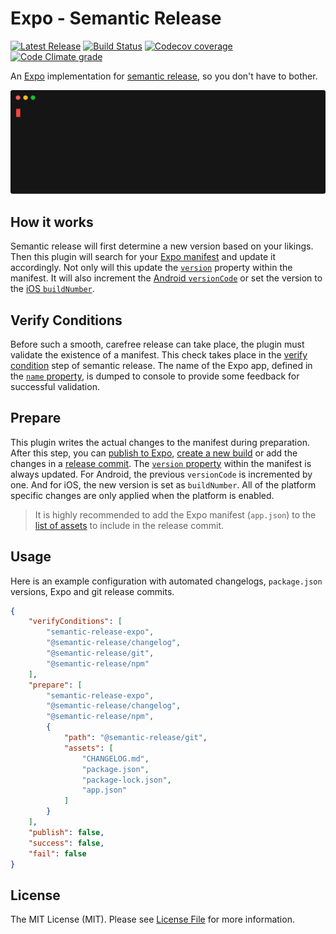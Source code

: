 # Expo - Semantic Release

[![Latest Release](https://img.shields.io/github/release/byCedric/semantic-release-expo/all.svg?style=flat-square)](https://github.com/byCedric/semantic-release-expo/releases)
[![Build Status](https://img.shields.io/travis/com/byCedric/semantic-release-expo/master.svg?style=flat-square)](https://travis-ci.com/byCedric/semantic-release-expo)
[![Codecov coverage](https://img.shields.io/codecov/c/github/byCedric/semantic-release-expo.svg?style=flat-square)](https://codecov.io/gh/byCedric/semantic-release-expo)
[![Code Climate grade](https://img.shields.io/codeclimate/maintainability/byCedric/semantic-release-expo.svg?style=flat-square)](https://codeclimate.com/github/byCedric/semantic-release-expo)

An [Expo][expo] implementation for [semantic release][semantic-release], so you don't have to bother.

![Example](docs/terminal.svg)

## How it works

Semantic release will first determine a new version based on your likings. 
Then this plugin will search for your [Expo manifest][expo-manifest] and update it accordingly. 
Not only will this update the [`version`][expo-version] property within the manifest. 
It will also increment the [Android `versionCode`][expo-version-android] or set the version to the [iOS `buildNumber`][expo-version-ios].

## Verify Conditions

Before such a smooth, carefree release can take place, the plugin must validate the existence of a manifest. 
This check takes place in the [verify condition][semantic-release-steps] step of semantic release.
The name of the Expo app, defined in the [`name` property][expo-name], is dumped to console to provide some feedback for successful validation.

## Prepare

This plugin writes the actual changes to the manifest during preparation.
After this step, you can [publish to Expo][expo-publish], [create a new build][expo-build] or add the changes in a [release commit][semantic-release-commit].
The [`version` property][expo-version] within the manifest is always updated. 
For Android, the previous `versionCode` is incremented by one. 
And for iOS, the new version is set as `buildNumber`. 
All of the platform specific changes are only applied when the platform is enabled.

> It is highly recommended to add the Expo manifest (`app.json`) to the [list of assets][semantic-release-assets] to include in the release commit.

## Usage

Here is an example configuration with automated changelogs, `package.json` versions, Expo and git release commits.

```json
{
    "verifyConditions": [
        "semantic-release-expo",
        "@semantic-release/changelog",
        "@semantic-release/git",
        "@semantic-release/npm"
    ],
    "prepare": [
        "semantic-release-expo",
        "@semantic-release/changelog",
        "@semantic-release/npm",
        {
            "path": "@semantic-release/git",
            "assets": [
                "CHANGELOG.md",
                "package.json",
                "package-lock.json",
                "app.json"
            ]
        }
    ],
    "publish": false,
    "success": false,
    "fail": false
}
```

## License

The MIT License (MIT). Please see [License File](LICENSE.md) for more information.

[expo]: https://expo.io/
[expo-build]: https://docs.expo.io/versions/latest/distribution/building-standalone-apps
[expo-manifest]: https://docs.expo.io/versions/latest/workflow/configuration
[expo-name]: https://docs.expo.io/versions/latest/workflow/configuration#name
[expo-publish]: https://docs.expo.io/versions/latest/workflow/publishing
[expo-version]: https://docs.expo.io/versions/latest/workflow/configuration#version
[expo-version-android]: https://docs.expo.io/versions/latest/workflow/configuration#android
[expo-version-ios]: https://docs.expo.io/versions/latest/workflow/configuration#ios
[semantic-release]: https://github.com/semantic-release/semantic-release
[semantic-release-assets]: https://github.com/semantic-release/git#assets
[semantic-release-commit]: https://github.com/semantic-release/git#prepare
[semantic-release-steps]: https://github.com/semantic-release/semantic-release#release-steps

